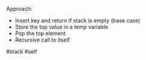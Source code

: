 Approach:
- Insert key and return if stack is empty (base case)
- Store the top value in a temp variable
- Pop the top element
- Recursive call to itself


#stack #self
